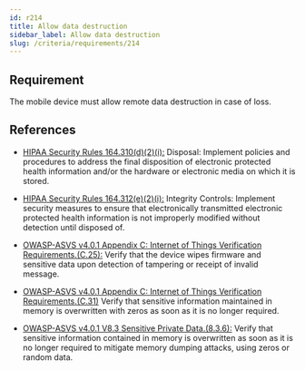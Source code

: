 ```yaml
---
id: r214
title: Allow data destruction
sidebar_label: Allow data destruction
slug: /criteria/requirements/214
---
```


## Requirement

The mobile device must allow
remote data destruction in case of loss.

## References

- [HIPAA Security Rules 164.310(d)(2)(i):](https://www.law.cornell.edu/cfr/text/45/164.310)
  Disposal:
  Implement policies and procedures
  to address the final disposition
  of electronic protected health information
  and/or the hardware
  or electronic media
  on which it is stored.

- [HIPAA Security Rules 164.312(e)(2)(i):](https://www.law.cornell.edu/cfr/text/45/164.312)
  Integrity Controls:
  Implement security measures
  to ensure that electronically transmitted
  electronic protected health information
  is not improperly modified
  without detection until disposed of.

- [OWASP-ASVS v4.0.1 Appendix C: Internet of Things Verification Requirements.(C.25):](https://owasp.org/www-pdf-archive/OWASP_Application_Security_Verification_Standard_4.0-en.pdf)
  Verify that the device wipes firmware
  and sensitive data upon detection of
  tampering or receipt
  of invalid message.

- [OWASP-ASVS v4.0.1 Appendix C: Internet of Things Verification Requirements.(C.31)](https://owasp.org/www-pdf-archive/OWASP_Application_Security_Verification_Standard_4.0-en.pdf)
  Verify that sensitive information
  maintained in memory
  is overwritten with zeros
  as soon as it is no longer required.

- [OWASP-ASVS v4.0.1 V8.3 Sensitive Private Data.(8.3.6):](https://owasp.org/www-pdf-archive/OWASP_Application_Security_Verification_Standard_4.0-en.pdf)
  Verify that sensitive information
  contained in memory is overwritten
  as soon as it is no longer required
  to mitigate memory dumping attacks,
  using zeros or random data.
